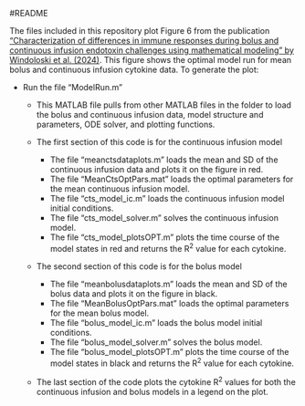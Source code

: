 \#README

The files included in this repository plot Figure 6 from the publication
[“Characterization of differences in immune responses during bolus and
continuous infusion endotoxin challenges using mathematical modeling” by
Windoloski et al. (2024)](https://doi.org/10.1113/EP091552). This figure
shows the optimal model run for mean bolus and continuous infusion
cytokine data. To generate the plot:

-   Run the file “ModelRun.m”
    -   This MATLAB file pulls from other MATLAB files in the folder to
        load the bolus and continuous infusion data, model structure and
        parameters, ODE solver, and plotting functions.

    -   The first section of this code is for the continuous infusion
        model

        -   The file “meanctsdataplots.m” loads the mean and SD of the
            continuous infusion data and plots it on the figure in red.
        -   The file “MeanCtsOptPars.mat” loads the optimal parameters
            for the mean continuous infusion model.
        -   The file “cts\_model\_ic.m” loads the continuous infusion
            model initial conditions.
        -   The file “cts\_model\_solver.m” solves the continuous
            infusion model.
        -   The file “cts\_model\_plotsOPT.m” plots the time course of
            the model states in red and returns the R<sup>2</sup> value
            for each cytokine.

    -   The second section of this code is for the bolus model

        -   The file “meanbolusdataplots.m” loads the mean and SD of the
            bolus data and plots it on the figure in black.
        -   The file “MeanBolusOptPars.mat” loads the optimal parameters
            for the mean bolus model.
        -   The file “bolus\_model\_ic.m” loads the bolus model initial
            conditions.
        -   The file “bolus\_model\_solver.m” solves the bolus model.
        -   The file “bolus\_model\_plotsOPT.m” plots the time course of
            the model states in black and returns the R<sup>2</sup>
            value for each cytokine.

    -   The last section of the code plots the cytokine R<sup>2</sup>
        values for both the continuous infusion and bolus models in a
        legend on the plot.
